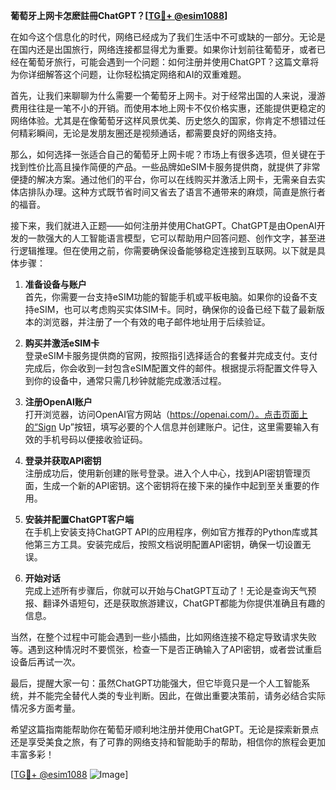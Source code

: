 **葡萄牙上网卡怎麽註冊ChatGPT？[[TG💪+ @esim1088](https://t.me/s/esim1088)]**

在如今这个信息化的时代，网络已经成为了我们生活中不可或缺的一部分。无论是在国内还是出国旅行，网络连接都显得尤为重要。如果你计划前往葡萄牙，或者已经在葡萄牙旅行，可能会遇到一个问题：如何注册并使用ChatGPT？这篇文章将为你详细解答这个问题，让你轻松搞定网络和AI的双重难题。

首先，让我们来聊聊为什么需要一个葡萄牙上网卡。对于经常出国的人来说，漫游费用往往是一笔不小的开销。而使用本地上网卡不仅价格实惠，还能提供更稳定的网络体验。尤其是在像葡萄牙这样风景优美、历史悠久的国家，你肯定不想错过任何精彩瞬间，无论是发朋友圈还是视频通话，都需要良好的网络支持。

那么，如何选择一张适合自己的葡萄牙上网卡呢？市场上有很多选项，但关键在于找到性价比高且操作简便的产品。一些品牌如eSIM卡服务提供商，就提供了非常便捷的解决方案。通过他们的平台，你可以在线购买并激活上网卡，无需亲自去实体店排队办理。这种方式既节省时间又省去了语言不通带来的麻烦，简直是旅行者的福音。

接下来，我们就进入正题——如何注册并使用ChatGPT。ChatGPT是由OpenAI开发的一款强大的人工智能语言模型，它可以帮助用户回答问题、创作文字，甚至进行逻辑推理。但在使用之前，你需要确保设备能够稳定连接到互联网。以下就是具体步骤：

1. **准备设备与账户**  
   首先，你需要一台支持eSIM功能的智能手机或平板电脑。如果你的设备不支持eSIM，也可以考虑购买实体SIM卡。同时，确保你的设备已经下载了最新版本的浏览器，并注册了一个有效的电子邮件地址用于后续验证。

2. **购买并激活eSIM卡**  
   登录eSIM卡服务提供商的官网，按照指引选择适合的套餐并完成支付。支付完成后，你会收到一封包含eSIM配置文件的邮件。根据提示将配置文件导入到你的设备中，通常只需几秒钟就能完成激活过程。

3. **注册OpenAI账户**  
   打开浏览器，访问OpenAI官方网站（https://openai.com/）。点击页面上的“Sign Up”按钮，填写必要的个人信息并创建账户。记住，这里需要输入有效的手机号码以便接收验证码。

4. **登录并获取API密钥**  
   注册成功后，使用新创建的账号登录。进入个人中心，找到API密钥管理页面，生成一个新的API密钥。这个密钥将在接下来的操作中起到至关重要的作用。

5. **安装并配置ChatGPT客户端**  
   在手机上安装支持ChatGPT API的应用程序，例如官方推荐的Python库或其他第三方工具。安装完成后，按照文档说明配置API密钥，确保一切设置无误。

6. **开始对话**  
   完成上述所有步骤后，你就可以开始与ChatGPT互动了！无论是查询天气预报、翻译外语短句，还是获取旅游建议，ChatGPT都能为你提供准确且有趣的信息。

当然，在整个过程中可能会遇到一些小插曲，比如网络连接不稳定导致请求失败等。遇到这种情况时不要慌张，检查一下是否正确输入了API密钥，或者尝试重启设备后再试一次。

最后，提醒大家一句：虽然ChatGPT功能强大，但它毕竟只是一个人工智能系统，并不能完全替代人类的专业判断。因此，在做出重要决策前，请务必结合实际情况多方面考量。

希望这篇指南能帮助你在葡萄牙顺利地注册并使用ChatGPT。无论是探索新景点还是享受美食之旅，有了可靠的网络支持和智能助手的帮助，相信你的旅程会更加丰富多彩！

[[TG💪+ @esim1088](https://t.me/s/esim1088) ![Image](https://i.postimg.cc/4NQfJmqS/Snipaste-2025-05-13-00-14-12.png)]